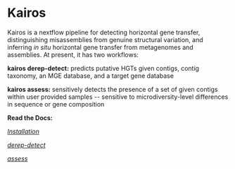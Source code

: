 # Kairos

Kairos is a nextflow pipeline for detecting horizontal gene transfer, distinguishing misassemblies from genuine structural variation, and inferring _in situ_ horizontal gene transfer from metagenomes and assemblies. At present, it has two workflows: 

**kairos derep-detect:** predicts putative HGTs given contigs, contig taxonomy, an MGE database, and a target gene database

**kairos assess:** sensitively detects the presence of a set of given contigs within user provided samples -- sensitive to microdiversity-level differences in sequence or gene composition 

**Read the Docs:**

[*Installation* ](https://kairos-hgt.readthedocs.io/en/latest/installation.html)

[*derep-detect*](https://kairos-hgt.readthedocs.io/en/latest/derep_detect.html)

[*assess*](https://kairos-hgt.readthedocs.io/en/latest/assess.html)

